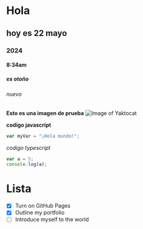 # Hola
## hoy es 22 mayo
### 2024
#### 8:34am
##### es otoño
###### nuevo

**Esto es una imagen de prueba**
![Image of Yaktocat](https://octodex.github.com/images/yaktocat.png)

__codigo javascript__
```javascript
var myVar = "¡Hola mundo!";
```
_codigo typescript_
```typescript
var a = 5;
console.log(a);
```

# Lista 

- [x] Turn on GitHub Pages
- [x] Outline my portfolio
- [ ] Introduce myself to the world
